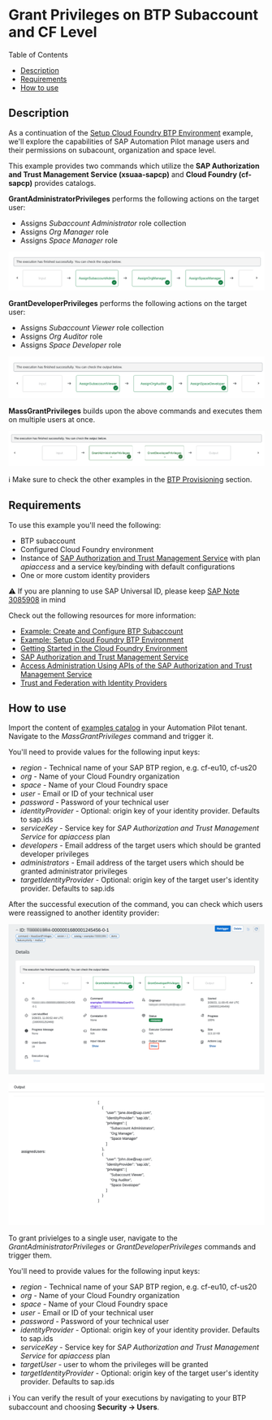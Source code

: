 # Grant Privileges on BTP Subaccount and CF Level

Table of Contents

* [Description](#description)
* [Requirements](#requirements)
* [How to use](#how-to-use)

## Description

As a continuation of the [Setup Cloud Foundry BTP Environment](../prepare-btp-environment/) example, we'll explore the capabilities of SAP Automation Pilot manage users and their permissions on subacount, organization and space level.

This example provides two commands which utilize the **SAP Authorization and Trust Management Service (xsuaa-sapcp)** and **Cloud Foundry (cf-sapcp)** provides catalogs.

**GrantAdministratorPrivileges** performs the following actions on the target user:

* Assigns *Subaccount Administrator* role collection
* Assigns *Org Manager* role
* Assigns *Space Manager* role

![Administrator Pipeline](./assets/administrator-pipeline.png)

**GrantDeveloperPrivileges** performs the following actions on the target user:

* Assigns *Subaccount Viewer* role collection
* Assigns *Org Auditor* role
* Assigns *Space Developer* role

![Administrator Pipeline](./assets/developer-pipeline.png)

**MassGrantPrivileges** builds upon the above commands and executes them on multiple users at once.

![Mass Pipeline](./assets/mass-pipeline.png)

:information_source: Make sure to check the other examples in the [BTP Provisioning](../README.md#btp-provisioning) section.

## Requirements

To use this example you'll need the following:

* BTP subaccount
* Configured Cloud Foundry environment
* Instance of [SAP Authorization and Trust Management Service](https://discovery-center.cloud.sap/serviceCatalog/authorization-and-trust-management-service?region=all) with plan *apiaccess* and a service key/binding with default configurations
* One or more custom identity providers

:warning: If you are planning to use SAP Universal ID, please keep [SAP Note 3085908](https://launchpad.support.sap.com/#/notes/3085908) in mind

Check out the following resources for more information:

* [Example: Create and Configure BTP Subaccount](../prepare-btp-subaccount/)
* [Example: Setup Cloud Foundry BTP Environment](../prepare-btp-environment/)
* [Getting Started in the Cloud Foundry Environment](https://help.sap.com/docs/btp/sap-business-technology-platform/getting-started-in-cloud-foundry-environment)
* [SAP Authorization and Trust Management Service](https://help.sap.com/docs/CP_AUTHORIZ_TRUST_MNG)
* [Access Administration Using APIs of the SAP Authorization and Trust Management Service](https://help.sap.com/docs/btp/sap-business-technology-platform/access-administration-using-apis-of-sap-authorization-and-trust-management-service)
* [Trust and Federation with Identity Providers](https://help.sap.com/docs/btp/sap-business-technology-platform/trust-and-federation-with-identity-providers)

## How to use

Import the content of [examples catalog](catalog.json) in your Automation Pilot tenant. Navigate to the *MassGrantPrivileges* command and trigger it.

You'll need to provide values for the following input keys:

* *region* - Technical name of your SAP BTP region, e.g. cf-eu10, cf-us20
* *org* - Name of your Cloud Foundry organization
* *space* - Name of your Cloud Foundry space
* *user* - Email or ID of your technical user
* *password* - Password of your technical user
* *identityProvider* - Optional: origin key of your identity provider. Defaults to sap.ids
* *serviceKey* - Service key for *SAP Authorization and Trust Management Service* for *apiaccess* plan
* *developers* - Email address of the target users which should be granted developer privileges
* *administrators* - Email address of the target users which should be granted administrator privileges
* *targetIdentityProvider* - Optional: origin key of the target user's identity provider. Defaults to sap.ids

After the successful execution of the command, you can check which users were reassigned to another identity provider:

![Finished Execution](./assets/finished-execution.png)

![Execution Output](./assets/output-results.png)

To grant privielges to a single user, navigate to the *GrantAdministratorPrivileges* or *GrantDeveloperPrivileges* commands and trigger them.

You'll need to provide values for the following input keys:

* *region* - Technical name of your SAP BTP region, e.g. cf-eu10, cf-us20
* *org* - Name of your Cloud Foundry organization
* *space* - Name of your Cloud Foundry space
* *user* - Email or ID of your technical user
* *password* - Password of your technical user
* *identityProvider* - Optional: origin key of your identity provider. Defaults to sap.ids
* *serviceKey* - Service key for *SAP Authorization and Trust Management Service* for *apiaccess* plan
* *targetUser* - user to whom the privileges will be granted
* *targetIdentityProvider* - Optional: origin key of the target user's identity provider. Defaults to sap.ids

:information_source: You can verify the result of your executions by navigating to your BTP subaccount and choosing **Security -> Users**.
